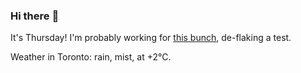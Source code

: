 ### Hi there :wave:

It's Thursday! I'm probably working for [this bunch](https://github.com/kohofinancial), de-flaking a test.

Weather in Toronto: rain, mist, at +2°C.

